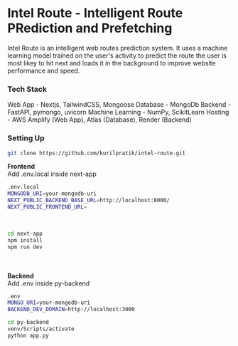 # Intel Route - Intelligent Route PRediction and Prefetching

Intel Route is an intelligent web routes prediction system. It uses a machine learning model trained on the user's activity to predict the route the user is most likey to hit next and loads it in the background to improve website performance and speed.

### Tech Stack

Web App - Nextjs, TailwindCSS, Mongoose
Database - MongoDb
Backend - FastAPI, pymongo, uvicorn
Machine Learning - NumPy, ScikitLearn
Hosting - AWS Amplify (Web App), Atlas (Database), Render (Backend)

### Setting Up

```bash
git clone https://github.com/kurilpratik/intel-route.git
```

**Frontend** <br>
Add .env.local inside next-app <br>

```bash
.env.local
MONGODB_URI=your-mongodb-uri
NEXT_PUBLIC_BACKEND_BASE_URL=http://localhost:8000/
NEXT_PUBLIC_FRONTEND_URL=
```

<br>

```bash
cd next-app
npm install
npm run dev
```

<br><br>
**Backend** <br>
Add .env inside py-backend <br>

```bash
.env
MONGO_URI=your-mongodb-uri
BACKEND_DEV_DOMAIN=http://localhost:3000
```

```bash
cd py-backend
venv/Scripts/activate
python app.py
```
